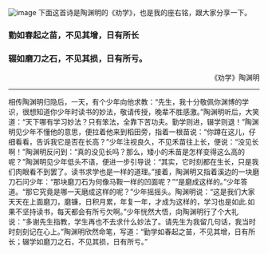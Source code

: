 
![image](http://blogimages.oss-cn-hangzhou.aliyuncs.com/cropped-Photo_20140225175851HBLM-e13944651686561.jpg)
下面这首诗是陶渊明的《劝学》，也是我的座右铭，跟大家分享一下。
### 勤如春起之苗，不见其增，日有所长
### 辍如磨刀之石，不见其损，日有所亏。

<div style="text-align:right">《劝学》陶渊明</div> 


***
相传陶渊明归隐后，一天，有个少年向他求教：“先生，我十分敬佩你渊博的学识，很想知道你少年时读书的妙法，敬请传授，晚辈不胜感激。”陶渊明听后，大笑道：“天下哪有学习妙法？只有笨法，全靠下苦功夫。勤学则进，辍学则退！”陶渊明见少年不懂他的意思，便拉着他来到稻田旁，指着一根苗说：“你蹲在这儿，仔细看看，告诉我它是否在长高？”少年注视良久，不见禾苗往上长，便说：“没见长啊！”陶渊明反问到：“真的没见长吗？那么，矮小的禾苗是怎样变得这么高的呢？”陶渊明见少年低头不语，便进一步引导说：“其实，它时刻都在生长，只是我们肉眼看不到罢了。读书求学也是一样的道理。”接着，陶渊明又指着溪边的一块磨刀石问少年：“那块磨刀石为何像马鞍一样的凹面呢？”“是磨成这样的。”少年答道。“那它究竟是哪一天磨成这样的呢？”少年摇摇头。陶渊明说：“这是我们大家天天在上面磨刀，磨镰，日积月累，年复一年，才成为这样的，学习也是如此.如果不坚持读书，每天都会有所亏欠啊。”少年恍然大悟，向陶渊明行了个大礼说：“多谢先生指教，学生再也不去求什么妙法了。请先生为我留几句话，我当时时刻刻记在心上。”陶渊明欣然命笔，写道：“勤学如春起之苗，不见其增，日有所长；辍学如磨刀之石，不见其损，日有所亏。”
